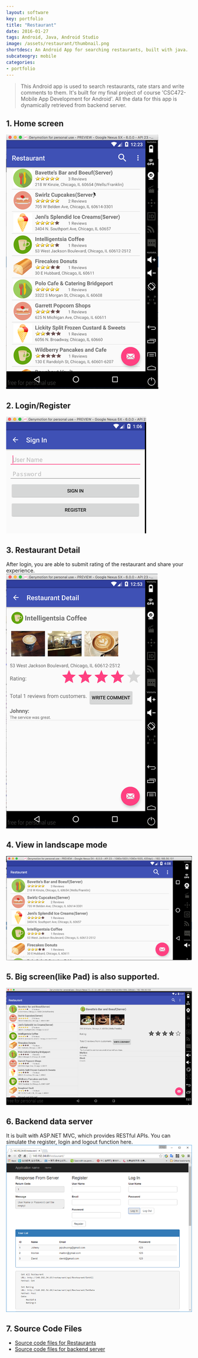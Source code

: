 ```yaml
---
layout: software
key: portfolio
title: "Restaurant"
date: 2016-01-27
tags: Android, Java, Android Studio
image: /assets/restaurant/thumbnail.png
shortdesc: An Android App for searching restaurants, built with java.
subcateogry: mobile
categories:
- portfolio
---
```


> This Android app is used to search restaurants, rate stars and write comments to them. It's built for my final project of course 'CSC472-Mobile App Development for Android'. All the data for this app is dynamically retrieved from backend server.  

## 1. Home screen  
![index](/assets/restaurant/index.png "index")
## 2. Login/Register  
![signin](/assets/restaurant/signin.png "signin")
## 3. Restaurant Detail  
After login, you are able to submit rating of the restaurant and share your experience.  
![detail](/assets/restaurant/detail.png "detail")
## 4. View in landscape mode   
![landscape](/assets/restaurant/landscape.png "landscape")
## 5. Big screen(like Pad) is also supported.  
![pad](/assets/restaurant/pad.png "pad")  
## 6. Backend data server
It is built with ASP.NET MVC, which provides RESTful APIs. You can simulate the register, login and logout function here.  
![backend](/assets/restaurant/backend.png "backend")  
## 7. Source Code Files
* [Source code files for Restaurants](https://github.com/jojozhuang/Course/tree/master/CSC472/FinalProject/Code)
* [Source code files for backend server](https://github.com/jojozhuang/Course/tree/master/CSC472/FinalProject/DataServer)
